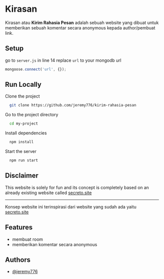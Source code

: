 
# Kirasan

Kirasan atau **Kirim Rahasia Pesan** adalah sebuah website yang dibuat untuk memberikan sebuah komentar secara anonymous kepada author/pembuat link.
## Setup

go to `server.js` in line 14 replace `url` to your mongodb url

```javascript
mongoose.connect('url', {});
```
## Run Locally

Clone the project

```bash
  git clone https://github.com/jeremy776/kirim-rahasia-pesan
```

Go to the project directory

```bash
  cd my-project
```

Install dependencies

```bash
  npm install
```

Start the server

```bash
  npm run start
```


## Disclaimer

This website is solely for fun and its concept is completely based on an already existing website called [secreto.site](https://secreto.site/)

---

Konsep website ini terinspirasi dari website yang sudah ada yaitu [secreto.site](https://secreto.site/)
## Features

- membuat room
- memberikan komentar secara anonymous


## Authors

- [@jeremy776](https://www.github.com/jeremy776)

